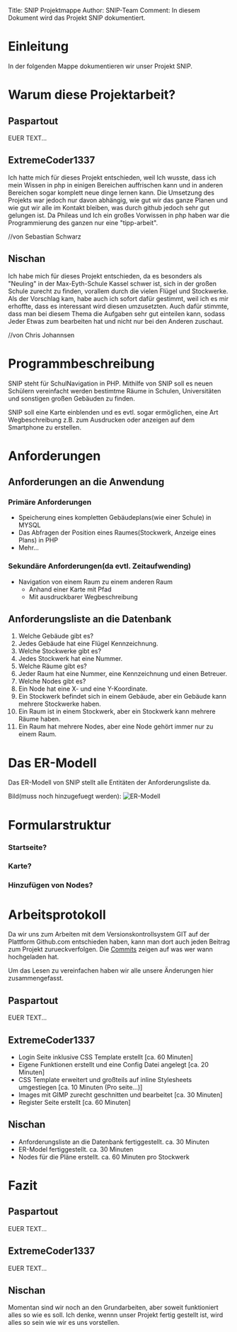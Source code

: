 Title: SNIP Projektmappe
Author: SNIP-Team
Comment: In diesem Dokument wird das 
         Projekt SNIP dokumentiert.

# Einleitung

In der folgenden Mappe dokumentieren wir unser Projekt SNIP.

# Warum diese Projektarbeit?

## Paspartout

EUER TEXT...

## ExtremeCoder1337

Ich hatte mich für dieses Projekt entschieden, weil Ich wusste, dass ich mein Wissen
in php in einigen Bereichen auffrischen kann und in anderen Bereichen sogar
komplett neue dinge lernen kann. Die Umsetzung des Projekts war jedoch nur davon
abhängig, wie gut wir das ganze Planen und wie gut wir alle im Kontakt bleiben,
was durch github jedoch sehr gut gelungen ist. Da Phileas und Ich ein großes Vorwissen
in php haben war die Programmierung des ganzen nur eine "tipp-arbeit".

//von Sebastian Schwarz

## Nischan

Ich habe mich für dieses Projekt entschieden, da es besonders als "Neuling" in der 
Max-Eyth-Schule Kassel schwer ist, sich in der großen Schule zurecht zu finden,
vorallem durch die vielen Flügel und Stockwerke.
Als der Vorschlag kam, habe auch ich sofort dafür gestimmt, weil ich es mir erhoffte,
dass es interessant wird diesen umzusetzten.
Auch dafür stimmte, dass man bei diesem Thema die Aufgaben sehr gut einteilen kann,
sodass Jeder Etwas zum bearbeiten hat und nicht nur bei den Anderen zuschaut.

//von Chris Johannsen

# Programmbeschreibung

SNIP steht für SchulNavigation in PHP.
Mithilfe von SNIP soll es neuen Schülern vereinfacht werden
bestimtme Räume in Schulen, Universitäten und sonstigen großen
Gebäuden zu finden.

SNIP soll eine Karte einblenden und es evtl. sogar ermöglichen,
eine Art Wegbeschreibung z.B. zum Ausdrucken oder anzeigen 
auf dem Smartphone zu erstellen. 

# Anforderungen

## Anforderungen an die Anwendung

### Primäre Anforderungen
- Speicherung eines kompletten Gebäudeplans(wie einer Schule) in MYSQL
- Das Abfragen der Position eines Raumes(Stockwerk, Anzeige eines Plans) in PHP
- Mehr...

### Sekundäre Anforderungen(da evtl. Zeitaufwending)
- Navigation von einem Raum zu einem anderen Raum
    - Anhand einer Karte mit Pfad
    - Mit ausdruckbarer Wegbeschreibung

## Anforderungsliste an die Datenbank

1.  Welche Gebäude gibt es?
2.  Jedes Gebäude hat eine Flügel Kennzeichnung.
3.  Welche Stockwerke gibt es?
4.  Jedes Stockwerk hat eine Nummer.
5.  Welche Räume gibt es?
6.  Jeder Raum hat eine Nummer, eine Kennzeichnung und einen Betreuer.
7.  Welche Nodes gibt es?
8.  Ein Node hat eine X- und eine Y-Koordinate.
9.  Ein Stockwerk befindet sich in einem Gebäude, aber ein Gebäude kann mehrere Stockwerke haben.
10. Ein Raum ist in einem Stockwerk, aber ein Stockwerk kann mehrere Räume haben.
11. Ein Raum hat mehrere Nodes, aber eine Node gehört immer nur zu einem Raum.

# Das ER-Modell

Das ER-Modell von SNIP stellt alle Entitäten der Anforderungsliste da.

Bild(muss noch hinzugefuegt werden):
![ER-Modell](er-modell.png "ER-Modell")

# Formularstruktur

### Startseite?

### Karte?

### Hinzufügen von Nodes?

# Arbeitsprotokoll

Da wir uns zum Arbeiten mit dem Versionskontrollsystem GIT auf der Plattform
Github.com entschieden haben, kann man dort auch jeden Beitrag zum Projekt
zurueckverfolgen. Die [Commits](https://github.com/SNIP-Team/SNIP/commits/master)
zeigen auf was wer wann hochgeladen hat.

Um das Lesen zu vereinfachen haben wir alle unsere Änderungen hier zusammengefasst.

## Paspartout

EUER TEXT...

## ExtremeCoder1337

- Login Seite inklusive CSS Template erstellt [ca. 60 Minuten]
- Eigene Funktionen erstellt und eine Config Datei angelegt [ca. 20 Minuten]
- CSS Template erweitert und großteils auf inline Stylesheets umgestiegen [ca. 10 Minuten (Pro seite...)]
- Images mit GIMP zurecht geschnitten und bearbeitet [ca. 30 Minuten]
- Register Seite erstellt [ca. 60 Minuten]

## Nischan

- Anforderungsliste an die Datenbank fertiggestellt. ca. 30 Minuten
- ER-Model fertiggestellt. ca. 30 Minuten
- Nodes für die Pläne erstellt. ca. 60 Minuten pro Stockwerk

# Fazit

## Paspartout

EUER TEXT...

## ExtremeCoder1337

EUER TEXT...

## Nischan

Momentan sind wir noch an den Grundarbeiten, aber soweit funktioniert alles so wie es soll.
Ich denke, wennn unser Projekt fertig gestellt ist, wird alles so sein wie wir es uns vorstellen.
